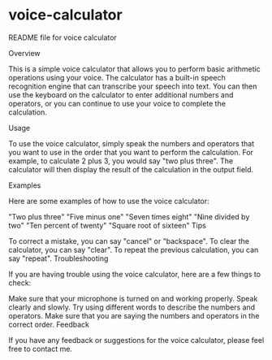 # voice-calculator

README file for voice calculator

Overview

This is a simple voice calculator that allows you to perform basic arithmetic operations using your voice. The calculator has a built-in speech recognition engine that can transcribe your speech into text. You can then use the keyboard on the calculator to enter additional numbers and operators, or you can continue to use your voice to complete the calculation.

Usage

To use the voice calculator, simply speak the numbers and operators that you want to use in the order that you want to perform the calculation. For example, to calculate 2 plus 3, you would say "two plus three". The calculator will then display the result of the calculation in the output field.

Examples

Here are some examples of how to use the voice calculator:

"Two plus three"
"Five minus one"
"Seven times eight"
"Nine divided by two"
"Ten percent of twenty"
"Square root of sixteen"
Tips

To correct a mistake, you can say "cancel" or "backspace".
To clear the calculator, you can say "clear".
To repeat the previous calculation, you can say "repeat".
Troubleshooting

If you are having trouble using the voice calculator, here are a few things to check:

Make sure that your microphone is turned on and working properly.
Speak clearly and slowly.
Try using different words to describe the numbers and operators.
Make sure that you are saying the numbers and operators in the correct order.
Feedback

If you have any feedback or suggestions for the voice calculator, please feel free to contact me.
